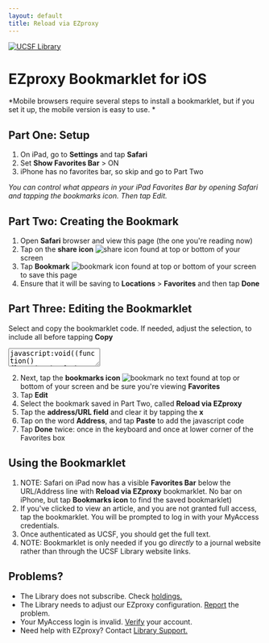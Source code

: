 ```yaml
---
layout: default
title: Reload via EZproxy
---
```

 [![UCSF Library](img/ucsf_header_basic.png)](http://www.library.ucsf.edu/)

# EZproxy Bookmarklet for iOS
*Mobile browsers require several steps to install a bookmarklet, but if you set it up, the mobile version is easy to use. *

## Part One: Setup
1. On iPad, go to **Settings** and tap **Safari**
2. Set **Show Favorites Bar** > ON
3. iPhone has no favorites bar, so skip and go to Part Two

*You can control what appears in your iPad Favorites Bar by opening Safari and tapping the bookmarks icon. Then tap Edit.*

## Part Two: Creating the Bookmark
1. Open **Safari** browser and view this page (the one you're reading now)
2. Tap on the **share icon** ![share icon](img/share-icon.png) found at top or bottom of your screen
3. Tap **Bookmark** ![bookmark icon](img/bookmark-icon-box.png) found at top or bottom of your screen to save this page  
4. Ensure that it will be saving to **Locations** > **Favorites** and then tap **Done**

## Part Three: Editing the Bookmarklet
Select and copy the bookmarklet code. If needed, adjust the selection, to include all before tapping **Copy**
<textarea readonly="readonly">javascript:void((function(){location.href='https://ucsf.idm.oclc.org/login?qurl='+encodeURIComponent(location.href);})());</textarea>
2. Next, tap the **bookmarks icon** ![bookmark no text](img/bookmark-icon.png) found at top or bottom of your screen and be sure you're viewing **Favorites**
3. Tap **Edit**
4. Select the bookmark saved in Part Two, called **Reload via EZproxy**
5. Tap the **address/URL field** and clear it by tapping the **x**
6. Tap on the word **Address**, and tap **Paste** to add the javascript code
7. Tap **Done** twice: once in the keyboard and once at lower corner of the Favorites box

## Using the Bookmarklet
1. NOTE: Safari on iPad now has a visible **Favorites Bar** below the URL/Address line with **Reload via EZproxy** bookmarklet. No bar on iPhone, but tap **Bookmarks icon** to find the saved bookmarklet)
2. If you've clicked to view an article, and you are not granted full access, tap the bookmarklet. You will be prompted to log in with your MyAccess credentials.
3. Once authenticated as UCSF, you should get the full text.
4. NOTE: Bookmarklet is only needed if you go *directly* to a journal website rather than through the UCSF Library website links.

## Problems?
-	The Library does not subscribe. Check [holdings.](http://ucsf.worldcat.org/m/)
-	The Library needs to adjust our EZproxy configuration. [Report](http://m.ucsf.edu/#/library/help) the problem.
-	Your MyAccess login is invalid. [Verify](https://myaccess.ucsf.edu/) your account.
-	Need help with EZproxy? Contact [Library Support.](http://m.ucsf.edu/#/library/help)
